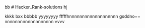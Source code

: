 bb # Hacker_Rank-solutions
hj

kkkk
bxx
bbbbb
yyyyyyyy
fffffhnnnnnnnnnnnnnnnnnnn
gsddno==
nnnnnnnnnnnnnnnnnnn
vvvv
